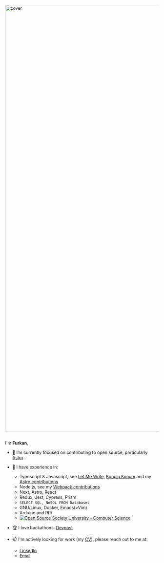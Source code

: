 <img alt="cover" src="https://media.giphy.com/media/NNG238baXWvFcbHRdX/giphy.gif" width="1400px" />


## 

I'm **Furkan**,

- 🔭 I’m currently focused on contributing to open source, particularly [Astro](https://github.com/withastro/astro).

- 🧠 I have experience in:
  - Typescript & Javascript, see [Let Me Write](https://github.com/log101/let-me-write), [Konulu Konum](https://github.com/log101/let-me-write) and my [Astro contributions](https://github.com/withastro/astro/pulls?q=is%3Apr+author%3A%40me)
  - Node.js, see my [Webpack contributions](https://github.com/webpack/webpack/pulls?q=is%3Apr+author%3A%40me)
  - Next, Astro, React
  - Redux, Jest, Cypress, Prism
  - `SELECT SQL, NoSQL FROM Databases`
  - GNU/Linux, Docker, Emacs(>Vim)
  - Arduino and RPi
  - [![Open Source Society University - Computer Science](https://img.shields.io/badge/OSSU-computer--science-blue.svg)](https://github.com/ossu/computer-science)

- 🏆 I love hackathons: [Devpost](https://devpost.com/log101)

- 📫 I'm actively looking for work (my [CV](https://github.com/log101/log101.github.io/blob/main/static/en/furkan_erdem_cv.pdf)), please reach out to me at:
  - [LinkedIn](https://www.linkedin.com/in/furkan-erdem-506548218/)
  - [Email](mailto:ffrknerdm@gmail.com)
